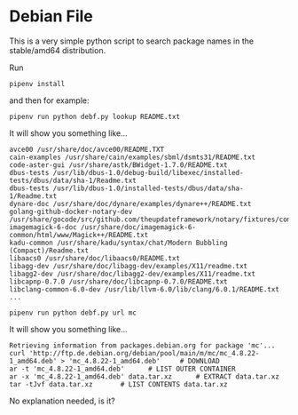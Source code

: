 # Debian File

This is a very simple python script to search package names in the stable/amd64 distribution.

Run

    pipenv install

and then for example:

    pipenv run python debf.py lookup README.txt

It will show you something like...

    avce00 /usr/share/doc/avce00/README.TXT
    cain-examples /usr/share/cain/examples/sbml/dsmts31/README.txt
    code-aster-gui /usr/share/astk/BWidget-1.7.0/README.txt
    dbus-tests /usr/lib/dbus-1.0/debug-build/libexec/installed-tests/dbus/data/sha-1/Readme.txt
    dbus-tests /usr/lib/dbus-1.0/installed-tests/dbus/data/sha-1/Readme.txt
    dynare-doc /usr/share/doc/dynare/examples/dynare++/README.txt
    golang-github-docker-notary-dev /usr/share/gocode/src/github.com/theupdateframework/notary/fixtures/compatibility/notary0.1/README.txt
    imagemagick-6-doc /usr/share/doc/imagemagick-6-common/html/www/Magick++/README.txt
    kadu-common /usr/share/kadu/syntax/chat/Modern Bubbling (Compact)/Readme.txt
    libaacs0 /usr/share/doc/libaacs0/README.txt
    libagg-dev /usr/share/doc/libagg-dev/examples/X11/readme.txt
    libagg2-dev /usr/share/doc/libagg2-dev/examples/X11/readme.txt
    libcapnp-0.7.0 /usr/share/doc/libcapnp-0.7.0/README.txt
    libclang-common-6.0-dev /usr/lib/llvm-6.0/lib/clang/6.0.1/README.txt
    ...

    pipenv run python debf.py url mc

It will show you something like...

    Retrieving information from packages.debian.org for package 'mc'...
    curl 'http://ftp.de.debian.org/debian/pool/main/m/mc/mc_4.8.22-1_amd64.deb' > 'mc_4.8.22-1_amd64.deb'     # DOWNLOAD
    ar -t 'mc_4.8.22-1_amd64.deb'      # LIST OUTER CONTAINER
    ar -x 'mc_4.8.22-1_amd64.deb' data.tar.xz      # EXTRACT data.tar.xz
    tar -tJvf data.tar.xz       # LIST CONTENTS data.tar.xz

No explanation needed, is it?
